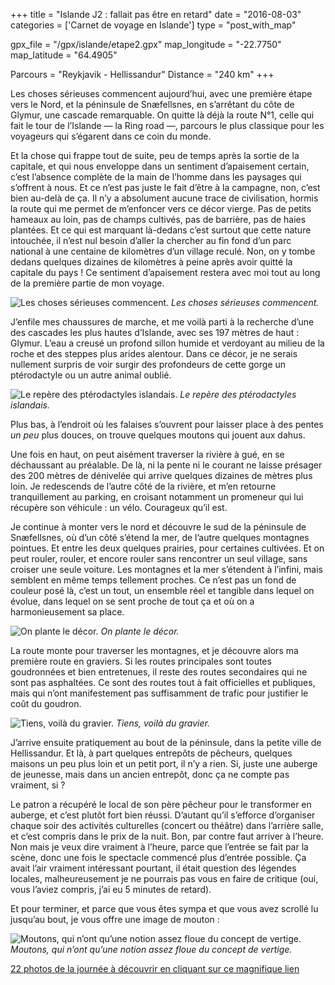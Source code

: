 +++
title = "Islande J2 : fallait pas être en retard"
date = "2016-08-03"
categories = ['Carnet de voyage en Islande']
type = "post_with_map"

gpx_file = "/gpx/islande/etape2.gpx"
map_longitude = "-22.7750"
map_latitude = "64.4905"

Parcours = "Reykjavik - Hellissandur"
Distance = "240 km"
+++



Les choses sérieuses commencent aujourd’hui, avec une première étape vers le Nord, et la péninsule de Snæfellsnes, en s’arrêtant du côte de Glymur, une cascade remarquable. On quitte là déjà la route N°1, celle qui fait le tour de l’Islande — la Ring road —, parcours le plus classique pour les voyageurs qui s’égarent dans ce coin du monde.

Et la chose qui frappe tout de suite, peu de temps après la sortie de la capitale, et qui nous enveloppe dans un sentiment d’apaisement certain, c’est l’absence complète de la main de l’homme dans les paysages qui s’offrent à nous. Et ce n’est pas juste le fait d’être à la campagne, non, c’est bien au-delà de ça. Il n’y a absolument aucune trace de civilisation, hormis la route qui me permet de m’enfoncer vers ce décor vierge. Pas de petits hameaux au loin, pas de champs cultivés, pas de barrière, pas de haies plantées. Et ce qui est marquant là-dedans c’est surtout que cette nature intouchée, il n’est nul besoin d’aller la chercher au fin fond d’un parc national à une centaine de kilomètres d’un village reculé. Non, on y tombe dedans quelques dizaines de kilomètres à peine après avoir quitté la capitale du pays ! Ce sentiment d’apaisement restera avec moi tout au long de la première partie de mon voyage.

![Les choses sérieuses commencent.](/images/islande/j2/eau.jpg)
*Les choses sérieuses commencent.*

J’enfile mes chaussures de marche, et me voilà parti à la recherche d’une des cascades les plus hautes d’Islande, avec ses 197 mètres de haut : Glymur. L’eau a creusé un profond sillon humide et verdoyant au milieu de la roche et des steppes plus arides alentour. Dans ce décor, je ne serais nullement surpris de voir surgir des profondeurs de cette gorge un ptérodactyle ou un autre animal oublié.

![Le repère des ptérodactyles islandais.](/images/islande/j2/jurassic.jpg)
*Le repère des ptérodactyles islandais.*

Plus bas, à l’endroit où les falaises s’ouvrent pour laisser place à des pentes *un peu* plus douces, on trouve quelques moutons qui jouent aux dahus.

Une fois en haut, on peut aisément traverser la rivière à gué, en se déchaussant au préalable. De là, ni la pente ni le courant ne laisse présager des 200 mètres de dénivelée qui arrive quelques dizaines de mètres plus loin. Je redescends de l’autre côté de la rivière, et m’en retourne tranquillement au parking, en croisant notamment un promeneur qui lui récupère son véhicule : un vélo. Courageux qu’il est.

Je continue à monter vers le nord et découvre le sud de la péninsule de Snæfellsnes, où d’un côté s’étend la mer, de l’autre quelques montagnes pointues. Et entre les deux quelques prairies, pour certaines cultivées. Et on peut rouler, rouler, et encore rouler sans rencontrer un seul village, sans croiser une seule voiture. Les montagnes et la mer s’étendent à l’infini, mais semblent en même temps tellement proches. Ce n’est pas un fond de couleur posé là, c’est un tout, un ensemble réel et tangible dans lequel on évolue, dans lequel on se sent proche de tout ça et où on a harmonieusement sa place.

![On plante le décor.](/images/islande/j2/champ.jpg)
*On plante le décor.*

La route monte pour traverser les montagnes, et je découvre alors ma première route en graviers. Si les routes principales sont toutes goudronnées et bien entretenues, il reste des routes secondaires qui ne sont pas asphaltées. Ce sont des routes tout à fait officielles et publiques, mais qui n’ont manifestement pas suffisamment de trafic pour justifier le coût du goudron.

![Tiens, voilà du gravier.](/images/islande/j2/gravier.jpg)
*Tiens, voilà du gravier.*

J’arrive ensuite pratiquement au bout de la péninsule, dans la petite ville de Hellissandur. Et là, à part quelques entrepôts de pêcheurs, quelques maisons un peu plus loin et un petit port, il n’y a rien. Si, juste une auberge de jeunesse, mais dans un ancien entrepôt, donc ça ne compte pas vraiment, si ?

Le patron a récupéré le local de son père pêcheur pour le transformer en auberge, et c’est plutôt fort bien réussi. D’autant qu’il s’efforce d’organiser chaque soir des activités culturelles (concert ou théâtre) dans l’arrière salle, et c’est compris dans le prix de la nuit. Bon, par contre faut arriver à l’heure. Non mais je veux dire vraiment à l’heure, parce que l’entrée se fait par la scène, donc une fois le spectacle commencé plus d’entrée possible. Ça avait l’air vraiment intéressant pourtant, il était question des légendes locales, malheureusement je ne pourrais pas vous en faire de critique (oui, vous l’aviez compris, j’ai eu 5 minutes de retard).

Et pour terminer, et parce que vous êtes sympa et que vous avez scrollé lu jusqu’au bout, je vous offre une image de mouton :

![Moutons, qui n’ont qu’une notion assez floue du concept de vertige.](/images/islande/j2/mouton.jpg)
*Moutons, qui n’ont qu’une notion assez floue du concept de vertige.*

[22 photos de la journée à découvrir en cliquant sur ce magnifique lien](https://www.flickr.com/photos/135079249@N08/sets/72157669866546494/)
